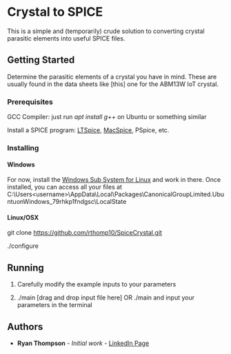 # Crystal to SPICE

This is a simple and (temporarily) crude solution to converting crystal parasitic elements into useful SPICE files.

## Getting Started

Determine the parasitic elements of a crystal you have in mind. These are usually found in the data sheets like [this] one for the ABM13W IoT crystal. 

### Prerequisites

GCC Compiler: just run *apt install g++* on Ubuntu or something similar

Install a SPICE program: [LTSpice](https://www.analog.com/en/design-center/design-tools-and-calculators/ltspice-simulator.html), [MacSpice](https://www.macspice.com/Download.html), PSpice, etc.


### Installing

#### Windows

For now, install the [Windows Sub System for Linux](https://docs.microsoft.com/en-us/windows/wsl/install-win10) and work in there.
Once installed, you can access all your files at C:\Users\<username>\AppData\Local\Packages\CanonicalGroupLimited.UbuntuonWindows_79rhkp1fndgsc\LocalState 

#### Linux/OSX

git clone https://github.com/rthomp10/SpiceCrystal.git

./configure

## Running

1. Carefully modify the example inputs to your parameters

2. ./main [drag and drop input file here] OR ./main and input your parameters in the terminal

## Authors

* **Ryan Thompson** - *Initial work* - [LinkedIn Page](https://www.linkedin.com/in/rthomp10/)
